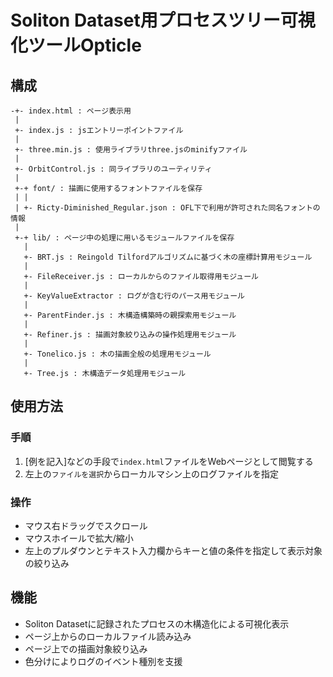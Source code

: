# Soliton Dataset用プロセスツリー可視化ツールOpticle
## 構成
```
-+- index.html : ページ表示用
 |
 +- index.js : jsエントリーポイントファイル
 |
 +- three.min.js : 使用ライブラリthree.jsのminifyファイル
 |
 +- OrbitControl.js : 同ライブラリのユーティリティ
 |
 +-+ font/ : 描画に使用するフォントファイルを保存
 | |
 | +- Ricty-Diminished_Regular.json : OFL下で利用が許可された同名フォントの情報
 |
 +-+ lib/ : ページ中の処理に用いるモジュールファイルを保存
   |
   +- BRT.js : Reingold Tilfordアルゴリズムに基づく木の座標計算用モジュール
   |
   +- FileReceiver.js : ローカルからのファイル取得用モジュール
   |
   +- KeyValueExtractor : ログが含む行のパース用モジュール
   |
   +- ParentFinder.js : 木構造構築時の親探索用モジュール
   |
   +- Refiner.js : 描画対象絞り込みの操作処理用モジュール
   |
   +- Tonelico.js : 木の描画全般の処理用モジュール
   |
   +- Tree.js : 木構造データ処理用モジュール

```
## 使用方法
### 手順
1. [例を記入]などの手段で`index.html`ファイルをWebページとして閲覧する
2. 左上の`ファイルを選択`からローカルマシン上のログファイルを指定
### 操作
* マウス右ドラッグでスクロール
* マウスホイールで拡大/縮小
* 左上のプルダウンとテキスト入力欄からキーと値の条件を指定して表示対象の絞り込み
## 機能
* Soliton Datasetに記録されたプロセスの木構造化による可視化表示
* ページ上からのローカルファイル読み込み
* ページ上での描画対象絞り込み
* 色分けによりログのイベント種別を支援
